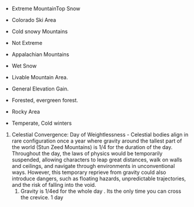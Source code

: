 - Extreme MountainTop Snow
- Colorado Ski Area

- Cold snowy Mountains
- Not Extreme
- Appalachian Mountains
- Wet Snow
- Livable Mountain Area.
- General Elevation Gain.
- Forested, evergreen forest.
- Rocky Area
- Temperate, Cold winters

1. Celestial Convergence: Day of Weightlessness - Celestial bodies align in rare configuration once a year where gravity around the tallest part of the world (Stun Zeed Mountains) is 1/4 for the duration of the day. Throughout the day, the laws of physics would be temporarily suspended, allowing characters to leap great distances, walk on walls and ceilings, and navigate through environments in unconventional ways. However, this temporary reprieve from gravity could also introduce dangers, such as floating hazards, unpredictable trajectories, and the risk of falling into the void.
	1. Gravity is 1/4ed for the whole day . Its the only time you can cross the crevice. 1 day